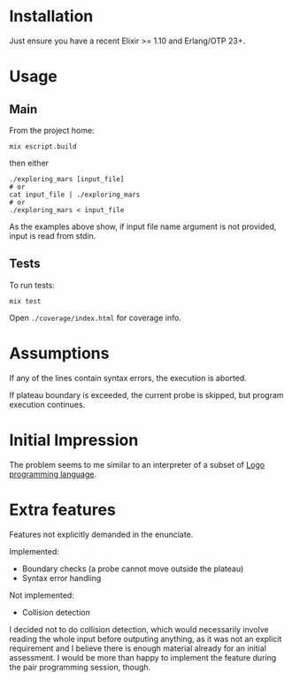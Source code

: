 # Installation

Just ensure you have a recent Elixir >= 1.10 and Erlang/OTP 23+.

# Usage

## Main

From the project home:
```
mix escript.build
```
then either
```
./exploring_mars [input_file]
# or
cat input_file | ./exploring_mars
# or
./exploring_mars < input_file
```
As the examples above show, if input file name argument is not provided,
input is read from stdin.

## Tests

To run tests:
```
mix test
```

Open `./coverage/index.html` for coverage info.

# Assumptions

If any of the lines contain syntax errors, the execution is aborted.

If plateau boundary is exceeded, the current probe is skipped, but program
execution continues.

# Initial Impression

The problem seems to me similar to an interpreter of a subset of
[Logo programming language](https://simple.wikipedia.org/wiki/Logo_(programming_language)).

# Extra features

Features not explicitly demanded in the enunciate.

Implemented:
* Boundary checks (a probe cannot move outside the plateau)
* Syntax error handling

Not implemented:
* Collision detection

I decided not to do collision detection, which would necessarily involve
reading the whole input before outputing anything, as it was not an explicit
requirement and I believe there is enough material already for an initial
assessment. I would be more than happy to implement the feature during the pair
programming session, though.
